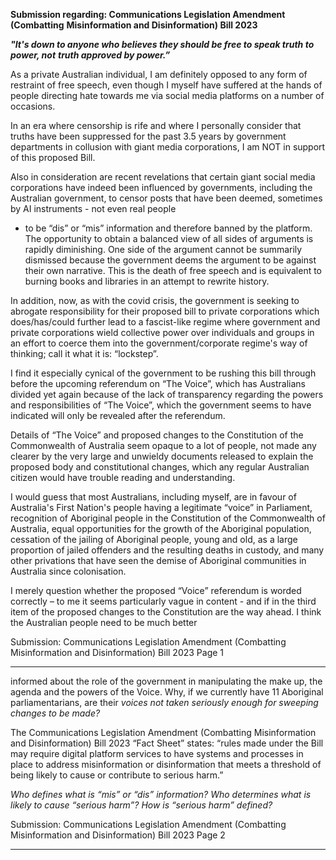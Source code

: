**Submission regarding: Communications Legislation Amendment (Combatting**
**Misinformation and Disinformation) Bill 2023**

**_"It's down to anyone who believes they should be free to speak truth to power, not_**
**_truth approved by power.”_**

As a private Australian individual, I am definitely opposed to any form of restraint of free
speech, even though I myself have suffered at the hands of people directing hate towards
me via social media platforms on a number of occasions.

In an era where censorship is rife and where I personally consider that truths have been
suppressed for the past 3.5 years by government departments in collusion with giant
media corporations, I am NOT in support of this proposed Bill.

Also in consideration are recent revelations that certain giant social media corporations
have indeed been influenced by governments, including the Australian government, to
censor posts that have been deemed, sometimes by AI instruments - not even real people

- to be “dis” or “mis” information and therefore banned by the platform. The opportunity to
obtain a balanced view of all sides of arguments is rapidly diminishing. One side of the
argument cannot be summarily dismissed because the government deems the argument
to be against their own narrative. This is the death of free speech and is equivalent to
burning books and libraries in an attempt to rewrite history.

In addition, now, as with the covid crisis, the government is seeking to abrogate
responsibility for their proposed bill to private corporations which does/has/could further
lead to a fascist-like regime where government and private corporations wield collective
power over individuals and groups in an effort to coerce them into the
government/corporate regime's way of thinking; call it what it is: “lockstep”.

I find it especially cynical of the government to be rushing this bill through before the
upcoming referendum on “The Voice”, which has Australians divided yet again because of
the lack of transparency regarding the powers and responsibilities of “The Voice”, which
the government seems to have indicated will only be revealed after the referendum.

Details of “The Voice” and proposed changes to the Constitution of the Commonwealth of
Australia seem opaque to a lot of people, not made any clearer by the very large and
unwieldy documents released to explain the proposed body and constitutional changes,
which any regular Australian citizen would have trouble reading and understanding.

I would guess that most Australians, including myself, are in favour of Australia's First
Nation's people having a legitimate “voice” in Parliament, recognition of Aboriginal people
in the Constitution of the Commonwealth of Australia, equal opportunities for the growth of
the Aboriginal population, cessation of the jailing of Aboriginal people, young and old, as a
large proportion of jailed offenders and the resulting deaths in custody, and many other
privations that have seen the demise of Aboriginal communities in Australia since
colonisation.

I merely question whether the proposed “Voice” referendum is worded correctly – to me it
seems particularly vague in content - and if in the third item of the proposed changes to
the Constitution are the way ahead. I think the Australian people need to be much better

Submission: Communications Legislation Amendment (Combatting Misinformation and Disinformation) Bill 2023
Page 1


-----

informed about the role of the government in manipulating the make up, the agenda and
the powers of the Voice. Why, if we currently have 11 Aboriginal parliamentarians, are their
_voices not taken seriously enough for sweeping changes to be made?_

The Communications Legislation Amendment (Combatting Misinformation and
Disinformation) Bill 2023 “Fact Sheet” states: “rules made under the Bill may require digital
platform services to have systems and processes in place to address misinformation or
disinformation that meets a threshold of being likely to cause or contribute to serious
harm.”

_Who defines what is “mis” or “dis” information? Who determines what is likely to cause_
_“serious harm”? How is “serious harm” defined?_

Submission: Communications Legislation Amendment (Combatting Misinformation and Disinformation) Bill 2023
Page 2


-----

